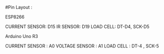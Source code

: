 #Pin Layout : 

ESP8266

CURRENT SENSOR: D15 
IR SENSOR: D19 
LOAD CELL: DT-D4, SCK-D5

Arduino Uno R3

CURRENT SENSOR : A0 
VOLTAGE SENSOR : A1 
LOAD CELL : DT-4 , SCK-5
